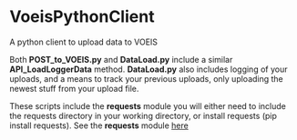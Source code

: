 VoeisPythonClient
=================

A python client to upload data to VOEIS

Both **POST_to_VOEIS.py** and **DataLoad.py** include a similar **API_LoadLoggerData** method.
**DataLoad.py** also includes logging of your uploads, and a means to track your previous 
uploads, only uploading the newest stuff from your upload file.

These scripts include the **requests** module you will either need to include the requests
directory in your working directory, or install requests (pip install requests).
See the **requests** module [here](https://github.com/kennethreitz/requests/tree/master/requests)
